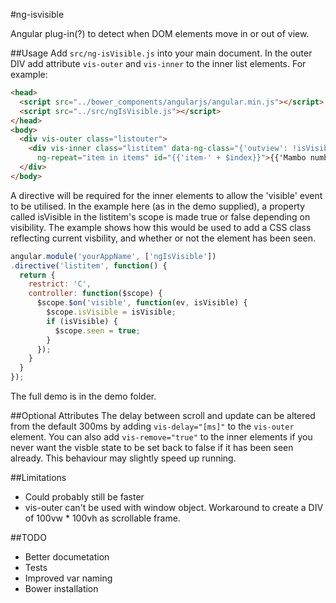 #ng-isvisible

Angular plug-in(?) to detect when DOM elements move in or out of view.

##Usage
Add `src/ng-isVisible.js` into your main document. In the outer DIV add attribute `vis-outer` and `vis-inner` to the inner list elements. For example: 

````html
<head>
  <script src="../bower_components/angularjs/angular.min.js"></script>
  <script src="../src/ngIsVisible.js"></script>
</head>
<body>
  <div vis-outer class="listouter">
    <div vis-inner class="listitem" data-ng-class="{'outview': !isVisible, 'seen': seen}" 
      ng-repeat="item in items" id="{{'item-' + $index}}">{{'Mambo number ' + $index}}</div>
  </div>
</body>
````
  
A directive will be required for the inner elements to allow the 'visible' event to be utilised. In the example here (as in the demo supplied), a property called isVisible in the listitem's scope is made true or false depending on visibility. The example shows how this would be used to add a CSS class reflecting current visbility, and whether or not the element has been seen. 

````javascript
angular.module('yourAppName', ['ngIsVisible'])
.directive('listitem', function() {
  return {
    restrict: 'C',
    controller: function($scope) {
      $scope.$on('visible', function(ev, isVisible) {
        $scope.isVisible = isVisible;
        if (isVisible) {
          $scope.seen = true;
        }
      });
    }
  }
});
````

The full demo is in the demo folder. 

##Optional Attributes
The delay between scroll and update can be altered from the default 300ms by adding `vis-delay="[ms]"` to the `vis-outer` element. You can also add `vis-remove="true"` to the inner elements if you never want the visble state to be set back to false if it has been seen already. This behaviour may slightly speed up running. 

##Limitations
- Could probably still be faster
- vis-outer can't be used with window object. Workaround to create a DIV of 100vw * 100vh as scrollable frame.

##TODO
- Better documetation
- Tests
- Improved var naming
- Bower installation